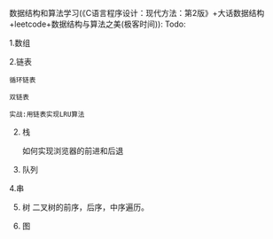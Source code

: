 数据结构和算法学习(《C语言程序设计：现代方法：第2版》+大话数据结构+leetcode+数据结构与算法之美(极客时间)):
Todo:

1.数组

2.链表

	循环链表
	
	双链表

	实战:用链表实现LRU算法
2. 栈

	如何实现浏览器的前进和后退
	
3. 队列
	
4.串
	
5. 树
	二叉树的前序，后序，中序遍历。
	
6. 图
	